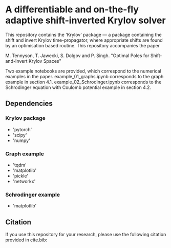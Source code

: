 # A differentiable and on-the-fly adaptive shift-inverted Krylov solver

This repository contains the 'Krylov' package — a package containing the shift and invert Krylov time-propagator, where appropriate shifts are found by an optimisation based routine. This repository accompanies the paper 

M. Tennyson, T. Jawecki, S. Dolgov and P. Singh. "Optimal Poles for Shift-and-Invert Krylov Spaces"

Two example notebooks are provided, which correspond to the numerical examples in the paper. example_01_graphs.ipynb corresponds to the graph example in section 4.1. example_02_Schrodinger.ipynb corresponds to the Schrodinger equation with Coulomb potential example in section 4.2.

## Dependencies

### Krylov package

- 'pytorch'
- 'scipy'
- 'numpy'

### Graph example

- 'tqdm'
- 'matplotlib'
- 'pickle'
- 'networkx'

### Schrodinger example

- 'matplotlib'

## Citation

If you use this repository for your research, please use the following citation provided in cite.bib:

